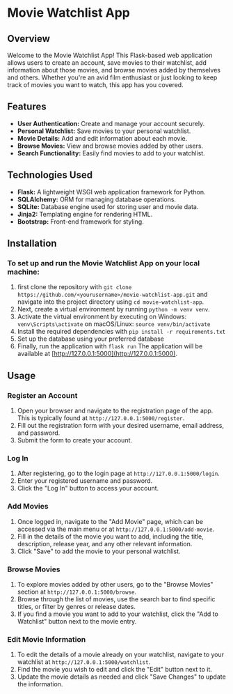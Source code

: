 # Movie Watchlist App

## Overview

Welcome to the Movie Watchlist App! This Flask-based web application allows users to create an account, save movies to their watchlist, add information about those movies, and browse movies added by themselves and others. Whether you're an avid film enthusiast or just looking to keep track of movies you want to watch, this app has you covered.

## Features

- **User Authentication:** Create and manage your account securely.
- **Personal Watchlist:** Save movies to your personal watchlist.
- **Movie Details:** Add and edit information about each movie.
- **Browse Movies:** View and browse movies added by other users.
- **Search Functionality:** Easily find movies to add to your watchlist.

## Technologies Used

- **Flask:** A lightweight WSGI web application framework for Python.
- **SQLAlchemy:** ORM for managing database operations.
- **SQLite:** Database engine used for storing user and movie data.
- **Jinja2:** Templating engine for rendering HTML.
- **Bootstrap:** Front-end framework for styling.

## Installation

### To set up and run the Movie Watchlist App on your local machine: 
1. first clone the repository with
   `git clone https://github.com/<yourusername>/movie-watchlist-app.git`
   and navigate into the project directory using
   `cd movie-watchlist-app`.
2. Next, create a virtual environment by running
   `python -m venv venv`.
3. Activate the virtual environment by executing
   on Windows: `venv\Scripts\activate`
   on macOS/Linux: `source venv/bin/activate`
4. Install the required dependencies with
   `pip install -r requirements.txt`
5. Set up the database using your preferred database
6. Finally, run the application with
   `flask run`
The application will be available at [http://127.0.0.1:5000](http://127.0.0.1:5000).

## Usage

### Register an Account

1. Open your browser and navigate to the registration page of the app. This is typically found at `http://127.0.0.1:5000/register`.
2. Fill out the registration form with your desired username, email address, and password.
3. Submit the form to create your account.

### Log In

1. After registering, go to the login page at `http://127.0.0.1:5000/login`.
2. Enter your registered username and password.
3. Click the "Log In" button to access your account.

### Add Movies

1. Once logged in, navigate to the "Add Movie" page, which can be accessed via the main menu or at `http://127.0.0.1:5000/add-movie`.
2. Fill in the details of the movie you want to add, including the title, description, release year, and any other relevant information.
3. Click "Save" to add the movie to your personal watchlist.

### Browse Movies

1. To explore movies added by other users, go to the "Browse Movies" section at `http://127.0.0.1:5000/browse`.
2. Browse through the list of movies, use the search bar to find specific titles, or filter by genres or release dates.
3. If you find a movie you want to add to your watchlist, click the "Add to Watchlist" button next to the movie entry.

### Edit Movie Information

1. To edit the details of a movie already on your watchlist, navigate to your watchlist at `http://127.0.0.1:5000/watchlist`.
2. Find the movie you wish to edit and click the "Edit" button next to it.
3. Update the movie details as needed and click "Save Changes" to update the information.
